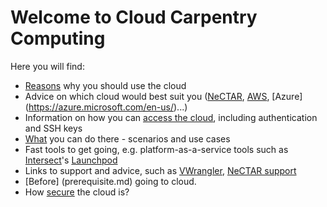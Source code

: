 Welcome to Cloud Carpentry Computing
=====================================
Here you will find:

* [Reasons](reasons.md) why you should use the cloud
* Advice on which cloud would best suit you ([NeCTAR](nectar.md), [AWS](https://aws.amazon.com/), [Azure] (https://azure.microsoft.com/en-us/)...) 
* Information on how you can [access the cloud](access.md), including authentication and SSH keys
* [What](what.md) you can do there - scenarios and use cases
* Fast tools to get going, e.g. platform-as-a-service tools such as [Intersect](http://www.intersect.org.au/)'s [Launchpod](https://www.intersect.org.au/content/launchpod)
* Links to support and advice, such as [VWrangler](https://espaces.edu.au/vwrangler), [NeCTAR support](https://support.nectar.org.au/support/home)
* [Before] (prerequisite.md) going to cloud.
* How [secure](security.md) the cloud is?


